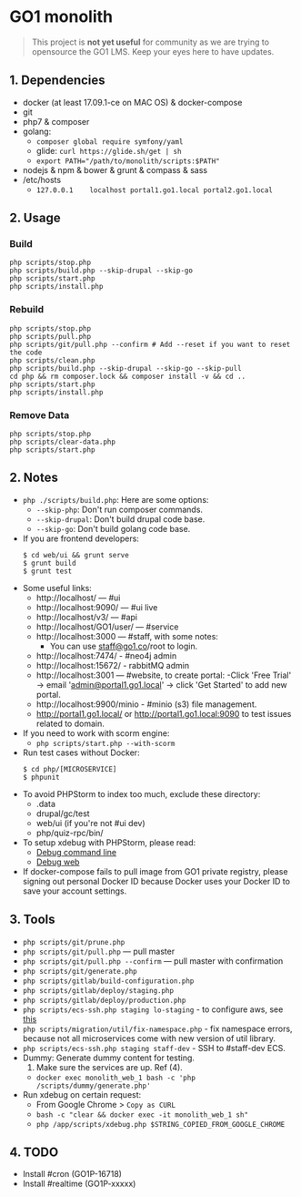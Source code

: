 GO1 monolith
====

> This project is **not yet useful** for community as we are trying to opensource the GO1 LMS.
> Keep your eyes here to have updates.

## 1. Dependencies

- docker (at least 17.09.1-ce on MAC OS) & docker-compose
- git
- php7 & composer
- golang:
    - `composer global require symfony/yaml`
    - glide: `curl https://glide.sh/get | sh`
    - `export PATH="/path/to/monolith/scripts:$PATH"`
- nodejs & npm & bower & grunt & compass & sass
- /etc/hosts
    - `127.0.0.1	localhost portal1.go1.local portal2.go1.local`

## 2. Usage

### Build

    php scripts/stop.php
    php scripts/build.php --skip-drupal --skip-go
    php scripts/start.php
    php scripts/install.php

### Rebuild

    php scripts/stop.php
    php scripts/pull.php
    php scripts/git/pull.php --confirm # Add --reset if you want to reset the code
    php scripts/clean.php
    php scripts/build.php --skip-drupal --skip-go --skip-pull
    cd php && rm composer.lock && composer install -v && cd ..
    php scripts/start.php
    php scripts/install.php

### Remove Data

    php scripts/stop.php
    php scripts/clear-data.php
    php scripts/start.php

## 2. Notes

- `php ./scripts/build.php`: Here are some options:
    - `--skip-php`: Don't run composer commands. 
    - `--skip-drupal`: Don't build drupal code base.
    - `--skip-go`: Don't build golang code base.
- If you are frontend developers:
    ```
    $ cd web/ui && grunt serve
    $ grunt build
    $ grunt test
    ```
- Some useful links:
    - http://localhost/ — #ui
    - http://localhost:9090/ — #ui live
    - http://localhost/v3/ — #api
    - http://localhost/GO1/user/ — #service
    - http://localhost:3000 — #staff, with some notes:
        - You can use staff@go1.co/root to login.
    - http://localhost:7474/ - #neo4j admin
    - http://localhost:15672/ - rabbitMQ admin
    - http://localhost:3001 — #website, to create portal:
        -Click 'Free Trial' -> email 'admin@portal1.go1.local' -> click 'Get Started' to add new portal.
    - http://localhost:9900/minio - #minio (s3) file management.
    - http://portal1.go1.local/ or http://portal1.go1.local:9090 to test issues related to domain.
- If you need to work with scorm engine:
    - `php scripts/start.php --with-scorm`
- Run test cases without Docker:
    ```
    $ cd php/[MICROSERVICE]
    $ phpunit
    ```
- To avoid PHPStorm to index too much, exclude these directory:
    - .data
    - drupal/gc/test
    - web/ui (if you're not #ui dev)
    - php/quiz-rpc/bin/
- To setup xdebug with PHPStorm, please read:
    - [Debug command line](resources/docs/debug-command-line.md)
    - [Debug web](resources/docs/debug-web.md)
- If docker-compose fails to pull image from GO1 private registry, please signing out personal Docker ID because Docker uses your Docker ID to save your account settings.

## 3. Tools

- `php scripts/git/prune.php`
- `php scripts/git/pull.php` — pull master
- `php scripts/git/pull.php --confirm` — pull master with confirmation
- `php scripts/git/generate.php`
- `php scripts/gitlab/build-configuration.php`
- `php scripts/gitlab/deploy/staging.php`
- `php scripts/gitlab/deploy/production.php`
- `php scripts/ecs-ssh.php staging lo-staging` - to configure aws, see [this](http://docs.aws.amazon.com/cli/latest/userguide/cli-chap-getting-started.html)
- `php scripts/migration/util/fix-namespace.php` - fix namespace errors, because not all microservices come with new
  version of util library.
- `php scripts/ecs-ssh.php staging staff-dev` - SSH to #staff-dev ECS.
- Dummy: Generate dummy content for testing.
    1. Make sure the services are up. Ref (4).
    - `docker exec monolith_web_1 bash -c 'php /scripts/dummy/generate.php'`
- Run xdebug on certain request:
    - From Google Chrome > `Copy as CURL`
    - `bash -c "clear && docker exec -it monolith_web_1 sh"`
    - `php /app/scripts/xdebug.php $STRING_COPIED_FROM_GOOGLE_CHROME` 

## 4. TODO

- Install #cron (GO1P-16718)
- Install #realtime (GO1P-xxxxx)
